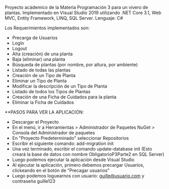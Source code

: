Proyecto acádemico de la Materia Programación 3 para un vivero de plantas.
Implementado en Visual Studio 2019 utilizando .NET Core 3.1, Web MVC, Entity Framework, LINQ, SQL Server.
Lenguaje: C#

Los Requerimientos implementados son:
- Precarga de Usuarios
- Login
- Logout
- Alta (creación) de una planta
- Baja (eliminar) una planta
- Búsqueda de plantas (por nombre, por altura, por ambiente)
- Listado de todas las plantas
- Creación de un Tipo de Planta
- Eliminar un Tipo de Planta
- Modificar la descripción de un Tipo de Planta
- Listado de todos los Tipos de Plantas
- Creación de una Ficha de Cuidados para la planta
- Eliminar la Ficha de Cuidados

**PASOS PARA VER LA APLICACIÓN:
- Descargar el Proyecto
- En el menú, ir a Herramientas > Administrador de Paquetes NuGet > Consola del Administrador de paquetes
- En "Proyecto Predeterminado" seleccionar Repositorios
- Escribir el siguiente comando: add-migration init
- Una vez terminado, escribir el comando update-database init (Esto creará la base de datos con nombre ObligatorioP3Parte2 en SQL Server)
- Luego podemos ejecutar la aplicación desde Visual Studio
- Al ejecutar la aplicación, primero debemos precargar Usuarios, clickeando en el botón de "Precagar usuarios"
- Luego podemos loguearnos con usuario: guille@usuario.com y contraseña guille123
